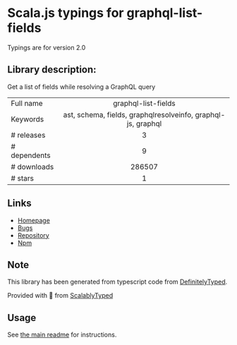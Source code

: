 
# Scala.js typings for graphql-list-fields

Typings are for version 2.0

## Library description:
Get a list of fields while resolving a GraphQL query

|                    |                 |
| ------------------ | :-------------: |
| Full name          | graphql-list-fields |
| Keywords           | ast, schema, fields, graphqlresolveinfo, graphql-js, graphql |
| # releases         | 3 |
| # dependents       | 9 |
| # downloads        | 286507 |
| # stars            | 1 |

## Links
- [Homepage](https://github.com/jakepusateri/graphql-list-fields#readme)
- [Bugs](https://github.com/jakepusateri/graphql-list-fields/issues)
- [Repository](https://github.com/jakepusateri/graphql-list-fields)
- [Npm](https://www.npmjs.com/package/graphql-list-fields)
    


## Note
This library has been generated from typescript code from [DefinitelyTyped](https://definitelytyped.org).

Provided with :purple_heart: from [ScalablyTyped](https://github.com/oyvindberg/ScalablyTyped)

## Usage
See [the main readme](../../readme.md) for instructions.


